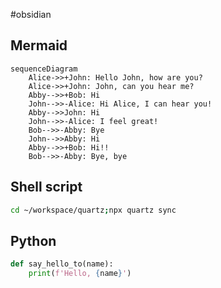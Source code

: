 #obsidian

## Mermaid

```mermaid
sequenceDiagram
	Alice->>+John: Hello John, how are you?
	Alice->>+John: John, can you hear me?
	Abby-->>+Bob: Hi
	John-->>-Alice: Hi Alice, I can hear you!
	Abby-->>John: Hi
	John-->>-Alice: I feel great!
	Bob-->>-Abby: Bye
	John-->>Abby: Hi
	Abby-->>+Bob: Hi!!
	Bob-->>-Abby: Bye, bye
```



## Shell script

```sh
cd ~/workspace/quartz;npx quartz sync
```

## Python

```python
def say_hello_to(name):
	print(f'Hello, {name}')
```